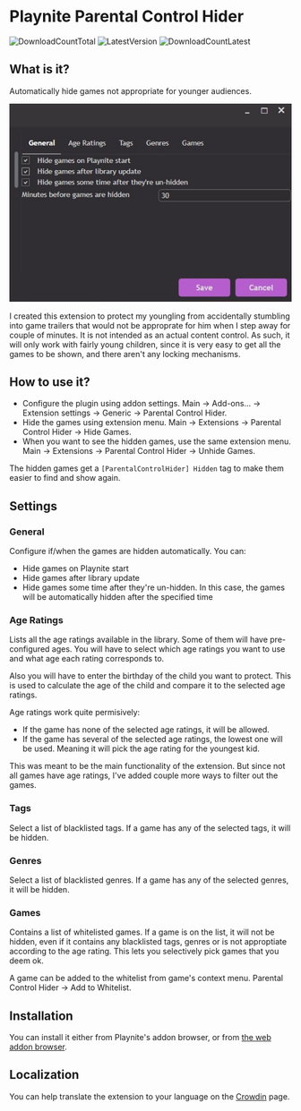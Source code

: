 # Playnite Parental Control Hider
![DownloadCountTotal](https://img.shields.io/github/downloads/sparrowbrain/playnite.parentalcontrolhider/total?label=total%20downloads&style=for-the-badge)
![LatestVersion](https://img.shields.io/github/v/release/SparrowBrain/Playnite.ParentalControlHider?label=Latest%20version&style=for-the-badge)
![DownloadCountLatest](https://img.shields.io/github/downloads/SparrowBrain/Playnite.ParentalControlHider/latest/total?style=for-the-badge)


## What is it?
Automatically hide games not appropriate for younger audiences.

![ParentalControlHider settings view](/ci/screenshots/01.jpg)

I created this extension to protect my youngling from accidentally stumbling into game trailers that would not be approprate for him when I step away for couple of minutes. It is not intended as an actual content control. As such, it will only work with fairly young children, since it is very easy to get all the games to be shown, and there aren't any locking mechanisms.

## How to use it?
* Configure the plugin using addon settings. Main -> Add-ons... -> Extension settings -> Generic -> Parental Control Hider.
* Hide the games using extension menu. Main -> Extensions -> Parental Control Hider -> Hide Games.
* When you want to see the hidden games, use the same extension menu. Main -> Extensions -> Parental Control Hider -> Unhide Games.

The hidden games get a `[ParentalControlHider] Hidden` tag to make them easier to find and show again.

## Settings
### General
Configure if/when the games are hidden automatically. You can:
* Hide games on Playnite start
* Hide games after library update
* Hide games some time after they're un-hidden. In this case, the games will be automatically hidden after the specified time

### Age Ratings
Lists all the age ratings available in the library. Some of them will have pre-configured ages. You will have to select which age ratings you want to use and what age each rating corresponds to.

Also you will have to enter the birthday of the child you want to protect. This is used to calculate the age of the child and compare it to the selected age ratings.

Age ratings work quite permisively:
* If the game has none of the selected age ratings, it will be allowed.
* If the game has several of the selected age ratings, the lowest one will be used. Meaning it will pick the age rating for the youngest kid.

This was meant to be the main functionality of the extension. But since not all games have age ratings, I've added couple more ways to filter out the games.

### Tags
Select a list of blacklisted tags. If a game has any of the selected tags, it will be hidden.

### Genres
Select a list of blacklisted genres. If a game has any of the selected genres, it will be hidden.

### Games
Contains a list of whitelisted games. If a game is on the list, it will not be hidden, even if it contains any blacklisted tags, genres or is not approptiate according to the age rating. This lets you selectively pick games that you deem ok.

A game can be added to the whitelist from game's context menu. Parental Control Hider -> Add to Whitelist.

## Installation
You can install it either from Playnite's addon browser, or from [the web addon browser](https://playnite.link/addons.html#ParentalControlHider_134725de-cfcb-4474-849b-5d9c52babb75).

## Localization
You can help translate the extension to your language on the [Crowdin](https://crowdin.com/project/sparrowbrain-playnite-parental) page.